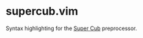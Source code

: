 # supercub.vim

Syntax highlighting for the [Super Cub] preprocessor.



[Super Cub]: https://github.com/thesola10/supercub
